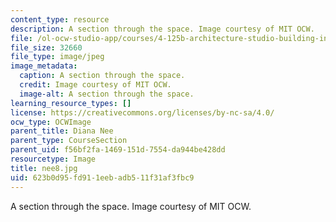 ```yaml
---
content_type: resource
description: A section through the space. Image courtesy of MIT OCW.
file: /ol-ocw-studio-app/courses/4-125b-architecture-studio-building-in-landscapes-fall-2005/623b0d95fd911eebadb511f31af3fbc9_nee8.jpg
file_size: 32660
file_type: image/jpeg
image_metadata:
  caption: A section through the space.
  credit: Image courtesy of MIT OCW.
  image-alt: A section through the space.
learning_resource_types: []
license: https://creativecommons.org/licenses/by-nc-sa/4.0/
ocw_type: OCWImage
parent_title: Diana Nee
parent_type: CourseSection
parent_uid: f56bf2fa-1469-151d-7554-da944be428dd
resourcetype: Image
title: nee8.jpg
uid: 623b0d95-fd91-1eeb-adb5-11f31af3fbc9
---
```

A section through the space. Image courtesy of MIT OCW.